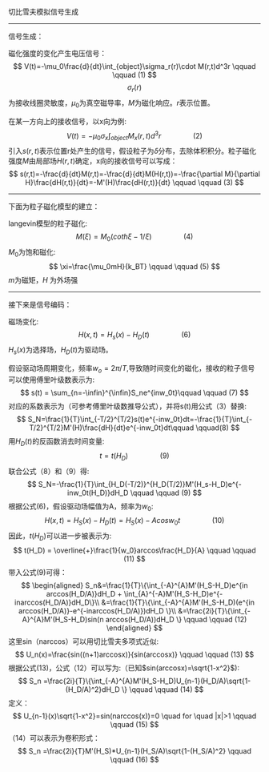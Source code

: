 切比雪夫模拟信号生成

------

信号生成：

磁化强度的变化产生电压信号：
$$
V(t)=-\mu_0\frac{d}{dt}\int_{object}\sigma_r(r)\cdot M(r,t)d^3r \qquad \qquad (1)
$$
$$\sigma_r(r)$$为接收线圈灵敏度，$\mu_0$为真空磁导率，$M$为磁化响应。$r$表示位置。

在某一方向上的接收信号，以x向为例:
$$
V(t) = -\mu_0\sigma_x\int_{object}M_x(r,t)d^3r	\qquad \qquad(2)
$$
引入$s(r,t)$表示位置r处产生的信号，假设粒子为$\delta$分布，去除体积积分。粒子磁化强度$M$由局部场$H(r,t)$确定，x向的接收信号可以写成：
$$
s(r,t)=-\frac{d}{dt}M(r,t)=-\frac{d}{dt}M(H(r,t))=-\frac{\partial M}{\partial H}\frac{dH(r,t)}{dt}=-M'(H)\frac{dH(r,t)}{dt} \qquad \qquad (3)
$$

------

下面为粒子磁化模型的建立：

langevin模型的粒子磁化:
$$
M(\xi)=M_0(coth\xi-1/\xi) \qquad \qquad (4)
$$
$M_0$为饱和磁化:
$$
\xi=\frac{\mu_0mH}{k_BT} \qquad \qquad (5)
$$
$m$为磁矩，$H$ 为外场强

------

接下来是信号编码：

磁场变化:
$$
H(x,t) = H_s(x)-H_D(t) \qquad \qquad (6)
$$
$H_s(x)$为选择场，$H_D(t)$为驱动场。

假设驱动场周期变化，频率$w_o=2\pi/T$,导致随时间变化的磁化，接收的粒子信号可以使用傅里叶级数表示为:
$$
s(t) = \sum_{n=-\infin}^{\infin}S_ne^{inw_0t}\qquad \qquad (7)
$$
对应的系数表示为（可参考傅里叶级数推导公式），并将s(t)用公式（3）替换:
$$
S_N=\frac{1}{T}\int_{-T/2}^{T/2}s(t)e^{-inw_0t}dt=-\frac{1}{T}\int_{-T/2}^{T/2}M'(H)\frac{dH}{dt}e^{-inw_0t}dt\qquad \qquad(8)
$$
用$H_D(t)$的反函数消去时间变量:
$$
t = t(H_D) \qquad \qquad (9)
$$
联合公式（8）和（9）得:
$$
S_N=-\frac{1}{T}\int_{H_D(-T/2)}^{H_D(T/2)}M'(H_s-H_D)e^{-inw_0t(H_D)}dH_D \qquad \qquad (9)
$$
根据公式(6)，假设驱动场幅值为A，频率为$w_0$:
$$
H(x,t)=H_S(x)-H_D(t)=H_S(x)-Acosw_0t\qquad\qquad(10)
$$
因此，$t(H_D)$可以进一步被表示为:
$$
t(H_D) = \overline{+}\frac{1}{w_0}arccos\frac{H_D}{A} \qquad \qquad (11)
$$
带入公式(9)可得：
$$
\begin{aligned}
S_n&=\frac{1}{T}\{\int_{-A}^{A}M'(H_S-H_D)e^{in arccos(H_D/A)}dH_D + \int_{A}^{-A}M'(H_S-H_D)e^{-inarccos(H_D/A)}dH_D\}\\
&=\frac{1}{T}\{\int_{-A}^{A}M'(H_S-H_D)(e^{in arccos(H_D/A)}-e^{-inarccos(H_D/A)})dH_D \}\\
&=\frac{2i}{T}\{\int_{-A}^{A}M'(H_S-H_D)sin(n arccos(H_D/A))dH_D \} \qquad \qquad (12)
\end{aligned}
$$
这里sin（narccos）可以用切比雪夫多项式近似:
$$
U_n(x)=\frac{sin((n+1)arccosx)}{sin(arccosx)} \qquad \qquad (13)
$$
根据公式(13)，公式（12）可以写为:（已知$sin(arccosx)=\sqrt{1-x^2}$):
$$
S_n =\frac{2i}{T}\{\int_{-A}^{A}M'(H_S-H_D)U_{n-1}(H_D/A)\sqrt{1-(H_D/A)^2}dH_D \}  \qquad \qquad (14)
$$
定义：
$$
U_{n-1}(x)\sqrt{1-x^2}=sin(narccos(x))=0 \quad for \quad |x|>1 \qquad \qquad (15)
$$
（14）可以表示为卷积形式：
$$
S_n =\frac{2i}{T}M'(H_S)*U_{n-1}(H_S/A)\sqrt{1-(H_S/A)^2}  \qquad \qquad (16)
$$
